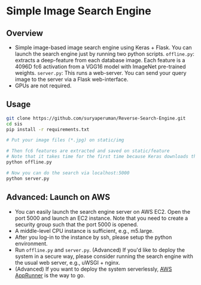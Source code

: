 # Simple Image Search Engine


## Overview
- Simple image-based image search engine using Keras + Flask. You can launch the search engine just by running two python scripts. `offline.py`: extracts a deep-feature from each database image. Each feature is a 4096D fc6 activation from a VGG16 model with ImageNet pre-trained weights. `server.py`: This  runs a web-server. You can send your query image to the server via a Flask web-interface. 
- GPUs are not required.

## Usage
```bash
git clone https://github.com/suryaperuman/Reverse-Search-Engine.git
cd sis
pip install -r requirements.txt

# Put your image files (*.jpg) on static/img

# Then fc6 features are extracted and saved on static/feature
# Note that it takes time for the first time because Keras downloads the VGG weights.
python offline.py

# Now you can do the search via localhost:5000
python server.py
```

## Advanced: Launch on AWS
- You can easily launch the search engine server on AWS EC2. Open the port 5000 and launch an EC2 instance. Note that you need to create a security group such that the port 5000 is opened.
- A middle-level CPU instance is sufficient, e.g., m5.large.
- After you log-in to the instance by ssh, please setup the python environment.
- Run `offline.py` and `server.py`. (Advanced) If you'd like to deploy the system in a secure way, please consider running the search engine with the usual web server, e.g., uWSGI + nginx.
- (Advanced) If you want to deploy the system serverlessly, [AWS AppRunner](https://docs.aws.amazon.com/apprunner/latest/dg/what-is-apprunner.html) is the way to go.